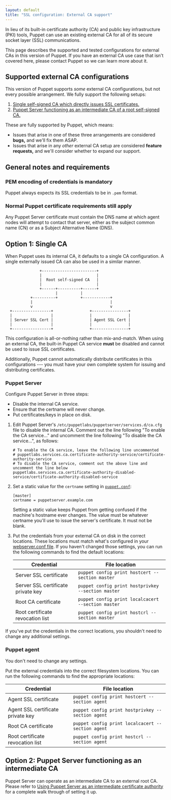 ```yaml
---
layout: default
title: "SSL configuration: External CA support"
---
```


[conf]: ./config_file_main.html

In lieu of its built-in certificate authority (CA) and public key infrastructure (PKI) tools, Puppet can use an existing external CA for all of its secure socket layer (SSL) communications.

This page describes the supported and tested configurations for external CAs in this version of Puppet. If you have an external CA use case that isn't covered here, please contact Puppet so we can learn more about it.

## Supported external CA configurations

This version of Puppet supports _some_ external CA configurations, but not every possible arrangement. We fully support the following setups:

1. [Single self-signed CA which directly issues SSL certificates.](#option-1-single-ca)
2. [Puppet Server functioning as an intermediate CA of a root self-signed CA.](#option-2-puppet-server-functioning-as-an-intermediate-ca)

These are fully supported by Puppet, which means:

* Issues that arise in one of these three arrangements are considered **bugs,** and we'll fix them ASAP.
* Issues that arise in any _other_ external CA setup are considered **feature requests,** and we'll consider whether to expand our support.

## General notes and requirements

### PEM encoding of credentials is mandatory

Puppet always expects its SSL credentials to be in `.pem` format.

### Normal Puppet certificate requirements still apply

Any Puppet Server certificate must contain the DNS name at which agent nodes will attempt to contact that server, either as the subject common name (CN) or as a Subject Alternative Name (DNS).

## Option 1: Single CA

When Puppet uses its internal CA, it defaults to a single CA configuration. A single externally issued CA can also be used in a similar manner.

                   +------------------------+
                   |                        |
                   |  Root self-signed CA   |
                   |                        |
                   +------+----------+------+
                          |          |
               +----------+          +------------+
               |                                  |
               v                                  v
      +-----------------+                +----------------+
      |                 |                |                |
      | Server SSL Cert |                | Agent SSL Cert |
      |                 |                |                |
      +-----------------+                +----------------+

This configuration is all-or-nothing rather than mix-and-match. When using an external CA, the built-in Puppet CA service **must** be disabled and cannot be used to issue SSL certificates.

Additionally, Puppet cannot automatically distribute certificates in this configurations --- you must have your own complete system for issuing and distributing certificates.

### Puppet Server

Configure Puppet Server in three steps:

* Disable the internal CA service.
* Ensure that the certname will never change.
* Put certificates/keys in place on disk.

1. Edit Puppet Server's `/etc/puppetlabs/puppetserver/services.d/ca.cfg` file to disable the internal CA. Comment out the line following "To enable the CA service..." and uncomment the line following "To disable the CA service...", as follows:

   ```
   # To enable the CA service, leave the following line uncommented
   # puppetlabs.services.ca.certificate-authority-service/certificate-authority-service
   # To disable the CA service, comment out the above line and uncomment the line below
   puppetlabs.services.ca.certificate-authority-disabled-service/certificate-authority-disabled-service
   ```
2. Set a static value for the `certname` setting in [`puppet.conf`][conf]:

   ```
   [master]
   certname = puppetserver.example.com
   ```

   Setting a static value keeps Puppet from getting confused if the machine's hostname ever changes. The value must be whatever certname you'll use to issue the server's certificate. It must not be blank.
3. Put the credentials from your external CA on disk in the correct locations. These locations must match what's configured in your [webserver.conf file]({{puppetserver}}/config_file_webserver.html). If you haven't changed those settings, you can run the following commands to find the default locations:

   Credential                         | File location
   -----------------------------------|-------------------------------------------
   Server SSL certificate             | `puppet config print hostcert --section master`
   Server SSL certificate private key | `puppet config print hostprivkey --section master`
   Root CA certificate                | `puppet config print localcacert --section master`
   Root certificate revocation list   | `puppet config print hostcrl --section master`

If you've put the credentials in the correct locations, you shouldn't need to change any additional settings.

### Puppet agent

You don't need to change any settings.

Put the external credentials into the correct filesystem locations. You can run the following commands to find the appropriate locations:

Credential                        | File location
----------------------------------|-----------------------------------------
Agent SSL certificate             | `puppet config print hostcert --section agent`
Agent SSL certificate private key | `puppet config print hostprivkey --section agent`
Root CA certificate               | `puppet config print localcacert --section agent`
Root certificate revocation list  | `puppet config print hostcrl --section agent`

## Option 2: Puppet Server functioning as an intermediate CA

Puppet Server can operate as an intermediate CA to an external root CA. Please
refer to [Using Puppet Server as an intermediate certificate authority]({puppetserver}/intermediate_ca_configuration.html)
for a complete walk through of setting it up.
